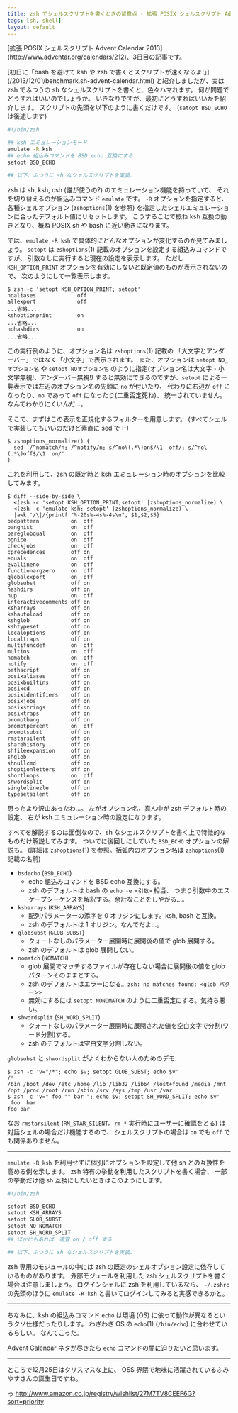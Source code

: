 ```yaml
---
title: zsh でシェルスクリプトを書くときの留意点 - 拡張 POSIX シェルスクリプト Advent Calendar 2013
tags: [sh, shell]
layout: default
---
```


[拡張 POSIX シェルスクリプト Advent Calendar 2013]
(http://www.adventar.org/calendars/212)、3日目の記事です。

[初日に「bash を避けて ksh や zsh で書くとスクリプトが速くなるよ!」]
(/2013/12/01/benchmark.sh-advent-calendar.html)
と紹介しましたが、実は zsh でふつうの sh なシェルスクリプトを書くと、色々ハマれます。
何が問題でどうすればいいのでしょうか。
いきなりですが、最初にどうすればいいかを紹介します。
スクリプトの先頭を以下のように書くだけです。
(`setopt BSD_ECHO` は後述します)

``` sh
#!/bin/zsh

## ksh エミュレーションモード
emulate -R ksh
## echo 組込みコマンドを BSD echo 互換にする
setopt BSD_ECHO

## 以下、ふつうに sh なシェルスクリプトを実装…
```

zsh は sh, ksh, csh (誰が使うの?) のエミュレーション機能を持っていて、
それを切り替えるのが組込みコマンド `emulate` です。
`-R` オプションを指定すると、各種シェルオプション (`zshoptions`(1) を参照)
を指定したシェルエミュレーションに合ったデフォルト値にリセットします。
こうすることで概ね ksh 互換の動きとなり、概ね POSIX sh や bash
に近い動きになります。

では、`emulate -R ksh` で具体的にどんなオプションが変化するのか見てみましょう。
`setopt` は `zshoptions`(1) 記載のオプションを設定する組込みコマンドですが、
引数なしに実行すると現在の設定を表示します。
ただし `KSH_OPTION_PRINT` オプションを有効にしないと既定値のものが表示されないので、
次のようにして一覧表示します。

``` console
$ zsh -c 'setopt KSH_OPTION_PRINT; setopt'
noaliases             off
allexport             off
...省略...
kshoptionprint        on
...省略...
nohashdirs            on
...省略...
```

この実行例のように、オプション名は `zshoptions`(1) 記載の
「大文字とアンダーバー」ではなく「小文字」で表示されます。
また、オプションは `setopt NO_オプション名` や `setopt NOオプション名`
のように指定(オプション名は大文字・小文字無視!、アンダーバー無視!)
すると無効にできるのですが、`setopt`
による一覧表示では左辺のオプション名の先頭に `no` が付いたり、 
代わりに右辺が `off` になったり、`no` であって `off` になったり(二重否定死ね)、
統一されていません。なんてわかりにくいんだ…。

そこで、まずはこの表示を正規化するフィルターを用意します。
(すべてシェルで実装してもいいのだけど素直に sed で :-)

``` console
$ zshoptions_normalize() {
  sed '/^nomatch/n; /^notify/n; s/^no\(.*\)on$/\1  off/; s/^no\(.*\)off$/\1  on/'
}
```

これを利用して、zsh の既定時と ksh エミュレーション時のオプションを比較してみます。

``` console
$ diff --side-by-side \
  <(zsh -c 'setopt KSH_OPTION_PRINT;setopt' |zshoptions_normalize) \
  <(zsh -c 'emulate ksh; setopt' |zshoptions_normalize) \
  |awk '/\|/{printf "%-20s%-4s%-4s\n", $1,$2,$5}'
badpattern          on  off 
banghist            on  off 
bareglobqual        on  off 
bgnice              on  off 
checkjobs           on  off 
cprecedences        off on  
equals              on  off 
evallineno          on  off 
functionargzero     on  off 
globalexport        on  off 
globsubst           off on  
hashdirs            off on  
hup                 on  off 
interactivecomments off on  
ksharrays           off on  
kshautoload         off on  
kshglob             off on  
kshtypeset          off on  
localoptions        off on  
localtraps          off on  
multifuncdef        on  off 
multios             on  off 
nomatch             on  off 
notify              on  off 
pathscript          off on  
posixaliases        off on  
posixbuiltins       off on  
posixcd             off on  
posixidentifiers    off on  
posixjobs           off on  
posixstrings        off on  
posixtraps          off on  
promptbang          off on  
promptpercent       on  off 
promptsubst         off on  
rmstarsilent        off on  
sharehistory        off on  
shfileexpansion     off on  
shglob              off on  
shnullcmd           off on  
shoptionletters     off on  
shortloops          on  off 
shwordsplit         off on  
singlelinezle       off on  
typesetsilent       off on  
```

思ったより沢山あったわ…。
左がオプション名、真ん中が zsh デフォルト時の設定、
右が ksh エミュレーション時の設定になります。

すべてを解説するのは面倒なので、sh なシェルスクリプトを書く上で特徴的なものだけ解説してみます。
ついでに後回しにしていた `BSD_ECHO` オプションの解説も。
(詳細は `zshoptions`(1) を参照。括弧内のオプション名は `zshoptions`(1) 記載の名前)

  * `bsdecho` (`BSD_ECHO`)
    * echo 組込みコマンドを BSD echo 互換にする。
    * zsh のデフォルトは bash の `echo -e <引数>` 相当、
      つまり引数中のエスケープシーケンスを解釈する。余計なことをしやがる…。
  * `ksharrays` (`KSH_ARRAYS`)
    * 配列パラメーターの添字を 0 オリジンにします。ksh, bash と互換。
    * zsh のデフォルトは 1 オリジン。なんでだよ…。
  * `globsubst` (`GLOB_SUBST`)
    * クォートなしのパラメーター展開時に展開後の値で glob 展開する。
    * zsh のデフォルトは glob 展開しない。
  * `nomatch` (`NOMATCH`)
    * glob 展開でマッチするファイルが存在しない場合に展開後の値を glob パターンそのままとする。
    * zsh のデフォルトはエラーになる。`zsh: no matches found: <glob パターン>`
    * 無効にするには `setopt NONOMATCH` のように二重否定にする。気持ち悪い。
  * `shwordsplit` (`SH_WORD_SPLIT`)
    * クォートなしのパラメーター展開時に展開された値を空白文字で分割(ワード分割)する。
    * zsh のデフォルトは空白文字分割しない。

`globsubst` と `shwordsplit` がよくわからない人のためのデモ:

``` console
$ zsh -c 'v="/*"; echo $v; setopt GLOB_SUBST; echo $v'
/*
/bin /boot /dev /etc /home /lib /lib32 /lib64 /lost+found /media /mnt /opt /proc /root /run /sbin /srv /sys /tmp /usr /var
$ zsh -c 'v=" foo "" bar "; echo $v; setopt SH_WORD_SPLIT; echo $v'
 foo  bar 
foo bar
```

なお `rmstarsilent` (`RM_STAR_SILENT`。`rm *` 実行時にユーザーに確認をとる)
は対話シェルの場合だけ機能するので、
シェルスクリプトの場合は `on` でも `off` でも関係ありません。

* * *

`emulate -R ksh` を利用せずに個別にオプションを設定して他 sh
との互換性を高める例を示します。
zsh 特有の挙動を利用したスクリプトを書く場合、
一部の挙動だけ他 sh 互換にしたいときはこのようにします。

``` sh
#!/bin/zsh

setopt BSD_ECHO
setopt KSH_ARRAYS
setopt GLOB_SUBST
setopt NO_NOMATCH
setopt SH_WORD_SPLIT
## ほかにもあれば、適宜 on / off する

## 以下、ふつうに sh なシェルスクリプトを実装…
```

zsh 専用のモジュールの中には zsh の既定のシェルオプション設定に依存しているものがあります。
外部モジュールを利用した zsh シェルスクリプトを書く場合は注意しましょう。
ログインシェルに zsh を利用しているなら、
`~/.zshrc` の先頭のほうに `emulate -R ksh` と書いてログインしてみると実感できるかと。

* * *

ちなみに、ksh の組込みコマンド `echo` は環境 (OS)
に依って動作が異なるというクソ仕様だったりします。
わざわざ OS の `echo`(1) (`/bin/echo`) に合わせているらしい。
なんてこった。

Advent Calendar ネタが尽きたら `echo` コマンドの闇に迫りたいと思います。

* * *

ところで12月25日はクリスマスな上に、
OSS 界隈で地味に活躍されているふみやすさんの誕生日ですね。

っ http://www.amazon.co.jp/registry/wishlist/27M7TV8CEEF6G?sort=priority

